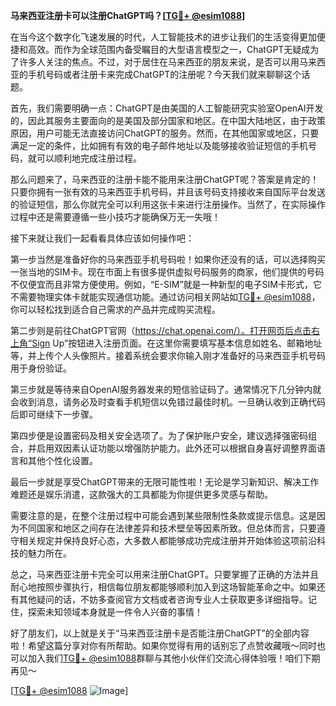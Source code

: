 **马来西亚注册卡可以注册ChatGPT吗？[[TG💪+ @esim1088](https://t.me/s/esim1088)]**

在当今这个数字化飞速发展的时代，人工智能技术的进步让我们的生活变得更加便捷和高效。而作为全球范围内备受瞩目的大型语言模型之一，ChatGPT无疑成为了许多人关注的焦点。不过，对于居住在马来西亚的朋友来说，是否可以用马来西亚的手机号码或者注册卡来完成ChatGPT的注册呢？今天我们就来聊聊这个话题。

首先，我们需要明确一点：ChatGPT是由美国的人工智能研究实验室OpenAI开发的，因此其服务主要面向的是美国及部分国家和地区。在中国大陆地区，由于政策原因，用户可能无法直接访问ChatGPT的服务。然而，在其他国家或地区，只要满足一定的条件，比如拥有有效的电子邮件地址以及能够接收验证短信的手机号码，就可以顺利地完成注册过程。

那么问题来了，马来西亚的注册卡能不能用来注册ChatGPT呢？答案是肯定的！只要你拥有一张有效的马来西亚手机号码，并且该号码支持接收来自国际平台发送的验证短信，那么你就完全可以利用这张卡来进行注册操作。当然了，在实际操作过程中还是需要遵循一些小技巧才能确保万无一失哦！

接下来就让我们一起看看具体应该如何操作吧：

第一步当然是准备好你的马来西亚手机号码啦！如果你还没有的话，可以选择购买一张当地的SIM卡。现在市面上有很多提供虚拟号码服务的商家，他们提供的号码不仅便宜而且非常方便使用。例如，“E-SIM”就是一种新型的电子SIM卡形式，它不需要物理实体卡就能实现通信功能。通过访问相关网站如[TG💪+ @esim1088](https://t.me/s/esim1088)，你可以轻松找到适合自己需求的产品并完成购买流程。

第二步则是前往ChatGPT官网（https://chat.openai.com/）。打开网页后点击右上角“Sign Up”按钮进入注册页面。在这里你需要填写基本信息如姓名、邮箱地址等，并上传个人头像照片。接着系统会要求你输入刚才准备好的马来西亚手机号码用于身份验证。

第三步就是等待来自OpenAI服务器发来的短信验证码了。通常情况下几分钟内就会收到消息，请务必及时查看手机短信以免错过最佳时机。一旦确认收到正确代码后即可继续下一步骤。

第四步便是设置密码及相关安全选项了。为了保护账户安全，建议选择强密码组合，并启用双因素认证功能以增强防护能力。此外还可以根据自身喜好调整界面语言和其他个性化设置。

最后一步就是享受ChatGPT带来的无限可能性啦！无论是学习新知识、解决工作难题还是娱乐消遣，这款强大的工具都能为你提供更多灵感与帮助。

需要注意的是，在整个注册过程中可能会遇到某些限制性条款或提示信息。这是因为不同国家和地区之间存在法律差异和技术壁垒等因素所致。但总体而言，只要遵守相关规定并保持良好心态，大多数人都能够成功完成注册并开始体验这项前沿科技的魅力所在。

总之，马来西亚注册卡完全可以用来注册ChatGPT。只要掌握了正确的方法并且耐心地按照步骤执行，相信每位朋友都能够顺利加入到这场智能革命之中。如果还有其他疑问的话，不妨多查阅官方文档或者咨询专业人士获取更多详细指导。记住，探索未知领域本身就是一件令人兴奋的事情！

好了朋友们，以上就是关于“马来西亚注册卡是否能注册ChatGPT”的全部内容啦！希望这篇分享对你有所帮助。如果你觉得有用的话别忘了点赞收藏哦～同时也可以加入我们[TG💪+ @esim1088](https://t.me/s/esim1088)群聊与其他小伙伴们交流心得体验哦！咱们下期再见～

[[TG💪+ @esim1088](https://t.me/s/esim1088) ![Image](https://i.postimg.cc/4NQfJmqS/Snipaste-2025-05-13-00-14-12.png)]